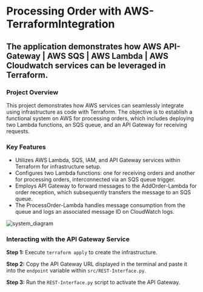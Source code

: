 # Processing Order with AWS-TerraformIntegration
 
## The application demonstrates how AWS API-Gateway | AWS SQS | AWS Lambda | AWS Cloudwatch services can be leveraged in Terraform.

### Project Overview
This project demonstrates how AWS services can seamlessly integrate using infrastructure as code with Terraform. The objective is to establish a functional system on AWS for processing orders, which includes deploying two Lambda functions, an SQS queue, and an API Gateway for receiving requests.

### Key Features
- Utilizes AWS Lambda, SQS, IAM, and API Gateway services within Terraform for infrastructure setup.
- Configures two Lambda functions: one for receiving orders and another for processing orders, interconnected via an SQS queue trigger.
- Employs API Gateway to forward messages to the AddOrder-Lambda for order reception, which subsequently transfers the message to an SQS queue.
- The ProcessOrder-Lambda handles message consumption from the queue and logs an associated message ID on CloudWatch logs.

![system_diagram](https://github.com/akshatra/API-Gateway-SQS-Lambda/assets/47113617/4b3ed998-41d5-43d5-9a75-7418b8d01513)

### Interacting with the API Gateway Service

**Step 1:** Execute `terraform apply` to create the infrastructure.

**Step 2:** Copy the API Gateway URL displayed in the terminal and paste it into the `endpoint` variable within `src/REST-Interface.py`.

**Step 3:** Run the `REST-Interface.py` script to activate the API Gateway.
